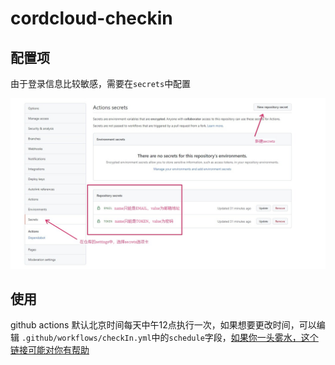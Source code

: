 # cordcloud-checkin

## 配置项

由于登录信息比较敏感，需要在`secrets`中配置

![Screenshot of Actions secrets](https://raw.githubusercontent.com/whosydd/images-in-one/main/202109111336293.jpg)

## 使用

github actions 默认北京时间每天中午12点执行一次，如果想要更改时间，可以编辑 `.github/workflows/checkIn.yml`中的`schedule`字段，[如果你一头雾水，这个链接可能对你有帮助](https://crontab.guru/#00_12_*_*_*)

